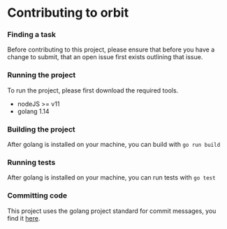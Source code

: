 # Contributing to orbit

### Finding a task
Before contributing to this project, please ensure that before you have a change to submit, that an open issue first exists outlining that issue.

### Running the project
To run the project, please first download the required tools.
- nodeJS >= v11
- golang 1.14

### Building the project
After golang is installed on your machine, you can build with `go run build`

### Running tests
After golang is installed on your machine, you can run tests with `go test`

### Committing code
This project uses the golang project standard for commit messages, you find it [here](https://go.dev/doc/contribute#commit_messages).
